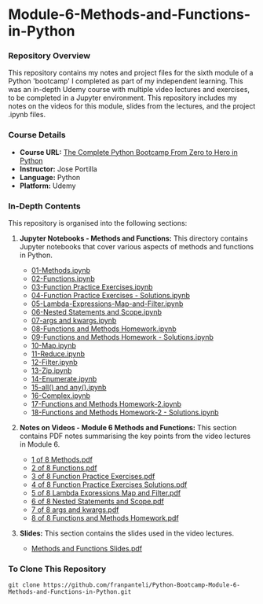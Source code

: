 # Module-6-Methods-and-Functions-in-Python

### Repository Overview

This repository contains my notes and project files for the sixth module of a Python 'bootcamp' I completed as part of my independent learning. This was an in-depth Udemy course with multiple video lectures and exercises, to be completed in a Jupyter environment. This repository includes my notes on the videos for this module, slides from the lectures, and the project .ipynb files.

### Course Details
- **Course URL:** [The Complete Python Bootcamp From Zero to Hero in Python](https://www.udemy.com/course/complete-python-bootcamp/?couponCode=ST18MT62524)
- **Instructor:** Jose Portilla
- **Language:** Python
- **Platform:** Udemy

### In-Depth Contents
This repository is organised into the following sections:

1. **Jupyter Notebooks - Methods and Functions:**
   This directory contains Jupyter notebooks that cover various aspects of methods and functions in Python.
   - [01-Methods.ipynb](Jupyter%20Notebooks%20-%20Methods%20and%20Functions/01-Methods.ipynb)
   - [02-Functions.ipynb](Jupyter%20Notebooks%20-%20Methods%20and%20Functions/02-Functions.ipynb)
   - [03-Function Practice Exercises.ipynb](Jupyter%20Notebooks%20-%20Methods%20and%20Functions/03-Function%20Practice%20Exercises.ipynb)
   - [04-Function Practice Exercises - Solutions.ipynb](Jupyter%20Notebooks%20-%20Methods%20and%20Functions/04-Function%20Practice%20Exercises%20-%20Solutions.ipynb)
   - [05-Lambda-Expressions-Map-and-Filter.ipynb](Jupyter%20Notebooks%20-%20Methods%20and%20Functions/05-Lambda-Expressions-Map-and-Filter.ipynb)
   - [06-Nested Statements and Scope.ipynb](Jupyter%20Notebooks%20-%20Methods%20and%20Functions/06-Nested%20Statements%20and%20Scope.ipynb)
   - [07-args and kwargs.ipynb](Jupyter%20Notebooks%20-%20Methods%20and%20Functions/07-args%20and%20kwargs.ipynb)
   - [08-Functions and Methods Homework.ipynb](Jupyter%20Notebooks%20-%20Methods%20and%20Functions/08-Functions%20and%20Methods%20Homework.ipynb)
   - [09-Functions and Methods Homework - Solutions.ipynb](Jupyter%20Notebooks%20-%20Methods%20and%20Functions/09-Functions%20and%20Methods%20Homework%20-%20Solutions.ipynb)
   - [10-Map.ipynb](Jupyter%20Notebooks%20-%20Methods%20and%20Functions/10-Map.ipynb)
   - [11-Reduce.ipynb](Jupyter%20Notebooks%20-%20Methods%20and%20Functions/11-Reduce.ipynb)
   - [12-Filter.ipynb](Jupyter%20Notebooks%20-%20Methods%20and%20Functions/12-Filter.ipynb)
   - [13-Zip.ipynb](Jupyter%20Notebooks%20-%20Methods%20and%20Functions/13-Zip.ipynb)
   - [14-Enumerate.ipynb](Jupyter%20Notebooks%20-%20Methods%20and%20Functions/14-Enumerate.ipynb)
   - [15-all() and any().ipynb](Jupyter%20Notebooks%20-%20Methods%20and%20Functions/15-all()%20and%20any().ipynb)
   - [16-Complex.ipynb](Jupyter%20Notebooks%20-%20Methods%20and%20Functions/16-Complex.ipynb)
   - [17-Functions and Methods Homework-2.ipynb](Jupyter%20Notebooks%20-%20Methods%20and%20Functions/17-Functions%20and%20Methods%20Homework-2.ipynb)
   - [18-Functions and Methods Homework-2 - Solutions.ipynb](Jupyter%20Notebooks%20-%20Methods%20and%20Functions/18-Functions%20and%20Methods%20Homework-2%20-%20Solutions.ipynb)

2. **Notes on Videos - Module 6 Methods and Functions:**
   This section contains PDF notes summarising the key points from the video lectures in Module 6.
   - [1 of 8 Methods.pdf](Notes%20on%20Videos%20-%20Module%206%20Methods%20and%20Functions/1%20of%208%20Methods.pdf)
   - [2 of 8 Functions.pdf](Notes%20on%20Videos%20-%20Module%206%20Methods%20and%20Functions/2%20of%208%20Functions.pdf)
   - [3 of 8 Function Practice Exercises.pdf](Notes%20on%20Videos%20-%20Module%206%20Methods%20and%20Functions/3%20of%208%20Function%20Practice%20Exercises.pdf)
   - [4 of 8 Function Practice Exercises Solutions.pdf](Notes%20on%20Videos%20-%20Module%206%20Methods%20and%20Functions/4%20of%208%20Function%20Practice%20Exercises%20Solutions.pdf)
   - [5 of 8 Lambda Expressions Map and Filter.pdf](Notes%20on%20Videos%20-%20Module%206%20Methods%20and%20Functions/5%20of%208%20Lambda%20Expressions%20Map%20and%20Filter.pdf)
   - [6 of 8 Nested Statements and Scope.pdf](Notes%20on%20Videos%20-%20Module%206%20Methods%20and%20Functions/6%20of%208%20Nested%20Statements%20and%20Scope.pdf)
   - [7 of 8 args and kwargs.pdf](Notes%20on%20Videos%20-%20Module%206%20Methods%20and%20Functions/7%20of%208%20args%20and%20kwargs.pdf)
   - [8 of 8 Functions and Methods Homework.pdf](Notes%20on%20Videos%20-%20Module%206%20Methods%20and%20Functions/8%20of%208%20Functions%20and%20Methods%20Homework.pdf)

3. **Slides:**
   This section contains the slides used in the video lectures.
   - [Methods and Functions Slides.pdf](Methods%20and%20Functions%20Slides.pdf)

### To Clone This Repository
```
git clone https://github.com/franpanteli/Python-Bootcamp-Module-6-Methods-and-Functions-in-Python.git
```
